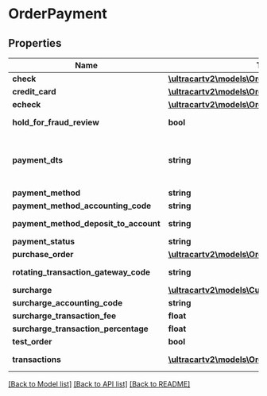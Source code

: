 # OrderPayment

## Properties
Name | Type | Description | Notes
------------ | ------------- | ------------- | -------------
**check** | [**\ultracartv2\models\OrderPaymentCheck**](OrderPaymentCheck.md) |  | [optional] 
**credit_card** | [**\ultracartv2\models\OrderPaymentCreditCard**](OrderPaymentCreditCard.md) |  | [optional] 
**echeck** | [**\ultracartv2\models\OrderPaymentECheck**](OrderPaymentECheck.md) |  | [optional] 
**hold_for_fraud_review** | **bool** | True if order has been held for fraud review | [optional] 
**payment_dts** | **string** | Date/time that the payment was successfully processed, for new orders, this field is only considered if channel_partner.skip_payment_processing is true | [optional] 
**payment_method** | **string** | Payment method | [optional] 
**payment_method_accounting_code** | **string** | Payment method QuickBooks code | [optional] 
**payment_method_deposit_to_account** | **string** | Payment method QuickBooks deposit account | [optional] 
**payment_status** | **string** | Payment status | [optional] 
**purchase_order** | [**\ultracartv2\models\OrderPaymentPurchaseOrder**](OrderPaymentPurchaseOrder.md) |  | [optional] 
**rotating_transaction_gateway_code** | **string** | Rotating transaction gateway code used to process this order | [optional] 
**surcharge** | [**\ultracartv2\models\Currency**](Currency.md) |  | [optional] 
**surcharge_accounting_code** | **string** | Surcharge accounting code | [optional] 
**surcharge_transaction_fee** | **float** | Surcharge transaction fee | [optional] 
**surcharge_transaction_percentage** | **float** | Surcharge transaction percentage | [optional] 
**test_order** | **bool** | True if this is a test order | [optional] 
**transactions** | [**\ultracartv2\models\OrderPaymentTransaction[]**](OrderPaymentTransaction.md) | Transactions associated with processing this payment | [optional] 

[[Back to Model list]](../README.md#documentation-for-models) [[Back to API list]](../README.md#documentation-for-api-endpoints) [[Back to README]](../README.md)


